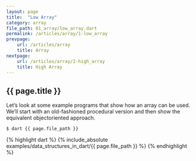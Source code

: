 ```yaml
---
layout: page
title:  "Low Array"
category: array
file_path: 01_array/low_array.dart
permalink: /articles/array/1-low_array
prevpage: 
    url: /articles/array
    title: Array
nextpage: 
    url: /articles/array/2-high_array
    title: High Array
---
```


## {{ page.title }}

Let’s look at some example programs that show how an array can be used. 
We’ll start with an old-fashioned procedural version and then show the equivalent objectoriented approach.

```terminal
$ dart {{ page.file_path }}
```

{% highlight dart %}
{% include_absolute examples/data_structures_in_dart/{{ page.file_path }} %}
{% endhighlight %}
